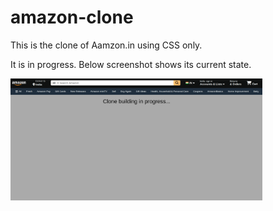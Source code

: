 # amazon-clone
This is the clone of Aamzon.in using CSS only.

It is in progress. Below screenshot shows its current state. 

<img src="./screenshot.png" style="width:80%">
